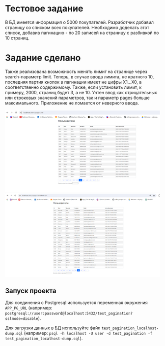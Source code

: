 # Тестовое задание

В БД имеется информация о 5000 покупателей. Разработчик добавил страницу со списком всех покупателей. Необходимо доделать этот список, добавив пагинацию - по 20 записей на страницу с разбивкой по 10 страниц.

# Задание сделано

Также реализована возможность менять лимит на странице через search-параметр limit. Теперь, в случае ввода лимита, не кратного 10, последняя партия кнопок в пагинации имеет не цифры Х1...Х0, а соответственно содержимому. Также, если установить лимит, к примеру, 2000, страниц будет 3, а не 10.
Учтен ввод как отрицательных или строковых значений параметров, так и параметр pages больше максимального. Приложение не ломается от неверного ввода.

![alt text](my-result.png)
![alt text](my-result-2.png)

## Запуск проекта

Для соединения с Postgresql используется переменная окружения `APP_PG_URL`
(например: `postgresql://user:password@localhost:5432/test_pagination?sslmode=disable`).

Для загрузки данных в БД используйте файл `test_pagination_localhost-dump.sql` (например: `psql -h localhost -U user -d test_pagination -f test_pagination_localhost-dump.sql`).
